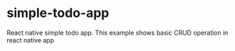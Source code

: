 # simple-todo-app
React native simple todo app. This example shows basic CRUD operation in react native app
